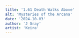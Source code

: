 ```yaml
---
title: '1.61 Death Walks Above'
alt: 'Mysteries of the Arcana'
date: '2024-10-03'
author: 'J Gray'
artist: 'Keira'
---
```

